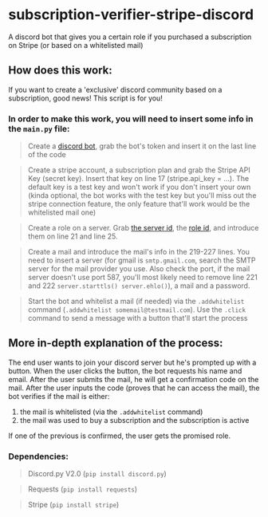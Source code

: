 # subscription-verifier-stripe-discord
A discord bot that gives you a certain role if you purchased a subscription on Stripe (or based on a whitelisted mail)

## How does this work:
If you want to create a 'exclusive' discord community based on a subscription, good news! This script is for you! 

### In order to make this work, you will need to insert some info in the `main.py` file:

> Create a [discord bot](https://www.androidpolice.com/how-to-make-discord-bot/), grab the bot's token and insert it on the last line of the code

> Create a stripe account, a subscription plan and grab the Stripe API Key (secret key). Insert that key on line 17 (stripe.api_key = ...). The default key is a test key and won't work if you don't insert your own (kinda optional, the bot works with the test key but you'll miss out the stripe connection feature, the only feature that'll work would be the whitelisted mail one)

> Create a role on a server. Grab [the server id](https://support.discord.com/hc/en-us/articles/206346498-Where-can-I-find-my-User-Server-Message-ID-#:~:text=Obtaining%20Server%20IDs%20-%20Mobile%20App,name%20and%20select%20Copy%20ID.), the [role id](https://discordhelp.net/role-id), and introduce them on line 21 and line 25.

> Create a mail and introduce the mail's info in the 219-227 lines. You need to insert a server (for gmail is `smtp.gmail.com`, search the SMTP server for the mail provider you use. Also check the port, if the mail server doesn't use port 587, you'll most likely need to remove line 221 and 222 `server.starttls() server.ehlo()`), a mail and a password.  

> Start the bot and whitelist a mail (if needed) via the `.addwhitelist` command (`.addwhitelist somemail@testmail.com`). Use the `.click` command to send a message with a button that'll start the process


## More in-depth explanation of the process:
The end user wants to join your discord server but he's prompted up with a button. When the user clicks the button, the bot requests his name and email. After the user submits the mail, he will get a confirmation code on the mail. After the user inputs the code (proves that he can access the mail), the bot verifies if the mail is either: 
1. the mail is whitelisted (via the `.addwhitelist` command)
2. the mail was used to buy a subscription and the subscription is active

If one of the previous is confirmed, the user gets the promised role.



### Dependencies:

> Discord.py V2.0 (`pip install discord.py`)

> Requests (`pip install requests`)

> Stripe (`pip install stripe`)
